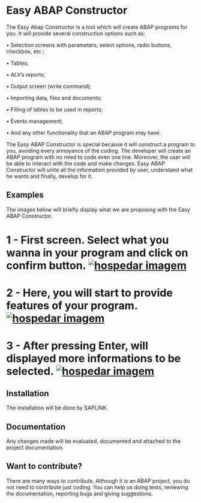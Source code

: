 Easy ABAP Constructor
==========================

The Easy Abap Constructor is a tool which will create ABAP programs for you. It will provide several construction options such as:

•	Selection screens with parameters, select options, radio buttons, checkbox, etc ;

•	Tables;

•	ALV’s reports;

•	Output screen (write command);

•	Importing data, files and documents;

•	Filling of tables to be used in reports;

•	Events management;

•	And any other functionality that an ABAP program may have.

The Easy ABAP Constructor is special because it will construct a program to you, avoiding every annoyance of the coding. The developer will create an ABAP program with no need to code even one line. Moreover, the user will be able to interact with the code and make changes. 
Easy ABAP Constructor will unite all the information provided by user, understand what he wants and finally, develop for it.





Examples
------------

The images below will briefly display what we are proposing with the Easy ABAP Constructor.

1 - First screen. Select what you wanna in your program and click on confirm button.
<a href="http://www.casimages.com.br/i/140314100110308874.jpg.html" target="_blank" title="hospedar imagens"><img src="http://nsae01.casimages.net/img/2014/03/14/140314100110308874.jpg" border="0" alt="hospedar imagem" /></a>
=======

2 - Here, you will start to provide features of your program.
<a href="http://www.casimages.com.br/i/140314100425967918.jpg.html" target="_blank" title="hospedar imagens"><img src="http://nsae01.casimages.net/img/2014/03/14/140314100425967918.jpg" border="0" alt="hospedar imagem" /></a>
======

3 - After pressing Enter, will displayed more informations to be selected.
<a href="http://www.casimages.com.br/i/14031410042951680.jpg.html" target="_blank" title="hospedar imagens"><img src="http://nsae01.casimages.net/img/2014/03/14/14031410042951680.jpg" border="0" alt="hospedar imagem" /></a>
======

Installation
------------

The installation will be done by SAPLINK. 


Documentation
------------

Any changes made will be evaluated, documented and attached to the project documentation.


Want to contribute?
------------

There are many ways to contribute. Although it is an ABAP project, you do not need to contribute just coding. You can help us doing tests, reviewing the documentation, reporting bugs and giving suggestions.
